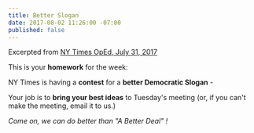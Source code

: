 ```yaml
---
title: Better Slogan
date: 2017-08-02 11:26:00 -07:00
published: false
---
```


Excerpted from [NY Times OpEd, July 31, 2017](https://www.nytimes.com/2017/07/31/opinion/a-better-democratic-slogan-come-up-with-your-own.html)

This is your **homework** for the week:

NY Times is having a **contest** for a **better Democratic Slogan** - 

Your job is to **bring your best ideas** to Tuesday's meeting (or, if you can't make the meeting, email it to us.)

*Come on, we can do better than "A Better Deal" !*
